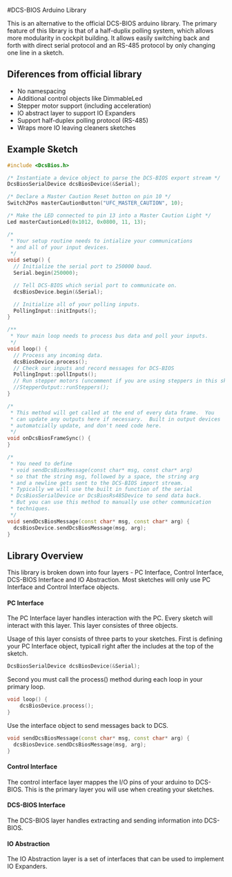 #DCS-BIOS Arduino Library

This is an alternative to the official DCS-BIOS arduino library.  The primary feature of this library is that of a half-duplix polling system, which allows more modularity in cockpit building.  It allows easily switching back and forth with direct serial protocol and an RS-485 protocol by only changing one line in a sketch.

## Diferences from official library
* No namespacing
* Additional control objects like DimmableLed
* Stepper motor support (including acceleration)
* IO abstract layer to support IO Expanders
* Support half-duplex polling protocol (RS-485)
* Wraps more IO leaving cleaners sketches

## Example Sketch
```c++
#include <DcsBios.h>

/* Instantiate a device object to parse the DCS-BIOS export stream */
DcsBiosSerialDevice dcsBiosDevice(&Serial);

/* Declare a Master Caution Reset button on pin 10 */
Switch2Pos masterCautionButton("UFC_MASTER_CAUTION", 10);

/* Make the LED connected to pin 13 into a Master Caution Light */
Led masterCautionLed(0x1012, 0x0800, 11, 13);

/*
 * Your setup routine needs to intialize your communications
 * and all of your input devices.
 */
void setup() {
  // Initialize the serial port to 250000 baud.
  Serial.begin(250000);

  // Tell DCS-BIOS which serial port to communicate on.
  dcsBiosDevice.begin(&Serial);

  // Initialize all of your polling inputs.
  PollingInput::initInputs();
}

/**
 * Your main loop needs to process bus data and poll your inputs.
 */
void loop() {
  // Process any incoming data.
  dcsBiosDevice.process();
  // Check our inputs and record messages for DCS-BIOS
  PollingInput::pollInputs();
  // Run stepper motors (uncomment if you are using steppers in this sketch)
  //StepperOutput::runSteppers();
}

/*
 * This method will get called at the end of every data frame.  You
 * can update any outputs here if necessary.  Built in output devices
 * automatcially update, and don't need code here.
 */
void onDcsBiosFrameSync() {
}

/*
 * You need to define 
 * void sendDcsBiosMessage(const char* msg, const char* arg)
 * so that the string msg, followed by a space, the string arg
 * and a newline gets sent to the DCS-BIOS import stream.
 * Typically we will use the built in function of the serial 
 * DcsBiosSerialDevice or DcsBiosRs485Device to send data back.
 * But you can use this method to manually use other communication
 * techniques.
 */
void sendDcsBiosMessage(const char* msg, const char* arg) {
  dcsBiosDevice.sendDcsBiosMessage(msg, arg);
}
```

## Library Overview
This library is broken down into four layers - PC Interface, Control Interface, DCS-BIOS Interface and IO Abstraction.  Most sketches will only use PC Interface and Control Interface objects.

#### PC Interface
The PC Interface layer handles interaction with the PC.  Every sketch will interact with this layer.  This layer consistes of three objects.

Usage of this layer consists of three parts to your sketches. First is defining your PC Interface object, typicall right after the includes at the top of the sketch.

```c++
DcsBiosSerialDevice dcsBiosDevice(&Serial);
```

Second you must call the process() method during each loop in your primary loop.

```c++
void loop() {
	dcsBiosDevice.process();
}
```

Use the interface object to send messages back to DCS.

```c++
void sendDcsBiosMessage(const char* msg, const char* arg) {
  dcsBiosDevice.sendDcsBiosMessage(msg, arg);
}
```

#### Control Interface
The control interface layer mappes the I/O pins of your arduino to DCS-BIOS.   This is the primary layer you will use when creating your sketches.

#### DCS-BIOS Interface
The DCS-BIOS layer handles extracting and sending information into DCS-BIOS.

#### IO Abstraction
The IO Abstraction layer is a set of interfaces that can be used to implement IO Expanders.
